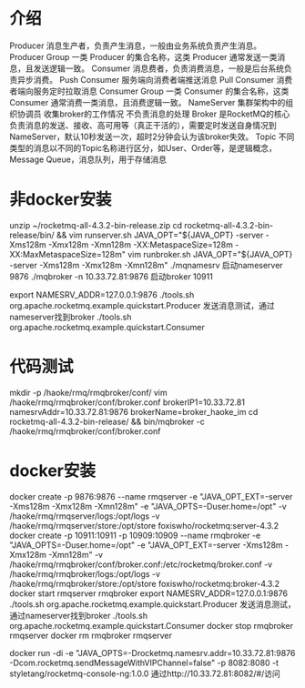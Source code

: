 # 介绍
Producer    消息生产者，负责产生消息，一般由业务系统负责产生消息。
  Producer Group    一类 Producer 的集合名称，这类 Producer 通常发送一类消息，且发送逻辑一致。
Consumer    消息费者，负责消费消息，一般是后台系统负责异步消费。
  Push Consumer    服务端向消费者端推送消息
  Pull Consumer    消费者端向服务定时拉取消息
  Consumer Group    一类 Consumer 的集合名称，这类 Consumer 通常消费一类消息，且消费逻辑一致。
NameServer    集群架构中的组织协调员    收集broker的工作情况    不负责消息的处理
Broker    是RocketMQ的核心负责消息的发送、接收、高可用等（真正干活的），需要定时发送自身情况到NameServer，默认10秒发送一次，超时2分钟会认为该broker失效。
Topic    不同类型的消息以不同的Topic名称进行区分，如User、Order等，是逻辑概念，Message Queue，消息队列，用于存储消息

# 非docker安装
unzip ~/rocketmq-all-4.3.2-bin-release.zip
cd rocketmq-all-4.3.2-bin-release/bin/ && vim runserver.sh
JAVA_OPT="${JAVA_OPT} -server -Xms128m -Xmx128m -Xmn128m -XX:MetaspaceSize=128m -XX:MaxMetaspaceSize=128m"
vim runbroker.sh
JAVA_OPT="${JAVA_OPT} -server -Xms128m -Xmx128m -Xmn128m"
./mqnamesrv 启动nameserver 9876
./mqbroker -n 10.33.72.81:9876   启动broker 10911

export NAMESRV_ADDR=127.0.0.1:9876
./tools.sh org.apache.rocketmq.example.quickstart.Producer        发送消息测试，通过nameserver找到broker
./tools.sh org.apache.rocketmq.example.quickstart.Consumer

# 代码测试
mkdir -p /haoke/rmq/rmqbroker/conf/
vim /haoke/rmq/rmqbroker/conf/broker.conf
brokerIP1=10.33.72.81
namesrvAddr=10.33.72.81:9876
brokerName=broker_haoke_im
cd rocketmq-all-4.3.2-bin-release/ && bin/mqbroker -c /haoke/rmq/rmqbroker/conf/broker.conf

# docker安装
docker create -p 9876:9876 --name rmqserver  -e "JAVA_OPT_EXT=-server -Xms128m -Xmx128m -Xmn128m"  -e "JAVA_OPTS=-Duser.home=/opt"  -v /haoke/rmq/rmqserver/logs:/opt/logs  -v /haoke/rmq/rmqserver/store:/opt/store  foxiswho/rocketmq:server-4.3.2
docker create -p 10911:10911 -p 10909:10909 --name rmqbroker  -e "JAVA_OPTS=-Duser.home=/opt"  -e "JAVA_OPT_EXT=-server -Xms128m -Xmx128m -Xmn128m"  -v /haoke/rmq/rmqbroker/conf/broker.conf:/etc/rocketmq/broker.conf  -v /haoke/rmq/rmqbroker/logs:/opt/logs  -v /haoke/rmq/rmqbroker/store:/opt/store  foxiswho/rocketmq:broker-4.3.2
docker start rmqserver rmqbroker
export NAMESRV_ADDR=127.0.0.1:9876
./tools.sh org.apache.rocketmq.example.quickstart.Producer        发送消息测试，通过nameserver找到broker
./tools.sh org.apache.rocketmq.example.quickstart.Consumer
docker stop rmqbroker rmqserver 
docker rm rmqbroker rmqserver

docker run -di -e "JAVA_OPTS=-Drocketmq.namesrv.addr=10.33.72.81:9876 -Dcom.rocketmq.sendMessageWithVIPChannel=false" -p 8082:8080 -t styletang/rocketmq-console-ng:1.0.0
通过http://10.33.72.81:8082/#/访问